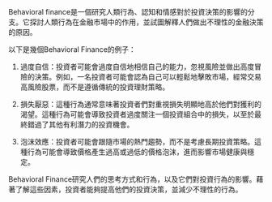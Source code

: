 

Behavioral finance是一個研究人類行為、認知和情感對於投資決策的影響的分支。它探討人類行為在金融市場中的作用，並試圖解釋人們做出不理性的金融決策的原因。

以下是幾個Behavioral Finance的例子：

1. 過度自信：投資者可能會過度自信地相信自己的能力，忽視風險並做出高度冒險的決策。例如，一名投資者可能會認為自己可以輕鬆地擊敗市場，經常交易高風險股票，而不是遵循傳統的投資理財策略。

2. 損失厭惡：這種行為通常意味著投資者們對重視損失明顯地高於他們對獲利的渴望。這種行為可能會導致投資者過度關注一個投資組合中的損失，以至於最終錯過了其他有利潛力的投資機會。

3. 泡沫效應：投資者可能會跟隨市場的熱門趨勢，而不是考慮長期投資策略。這種行為可能會導致價格產生過高或過低的價格泡沫，進而影響市場健康與穩定。

Behavioral Finance研究人們的思考方式和行為，以及它們對投資行為的影響。藉著了解這些因素，投資者能夠提高他們的投資決策，並減少不理性的行為。